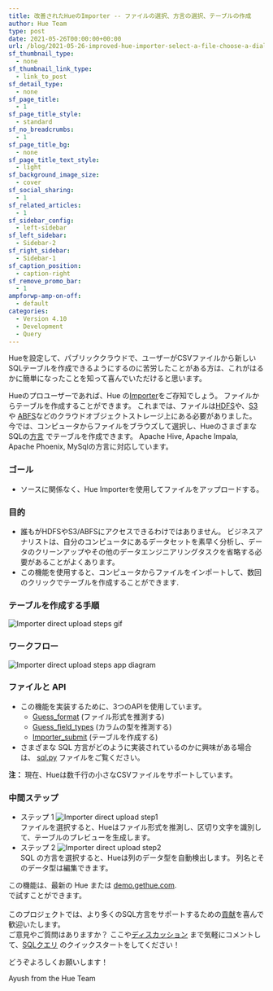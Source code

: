 ```yaml
---
title: 改善されたHueのImporter -- ファイルの選択、方言の選択、テーブルの作成
author: Hue Team
type: post
date: 2021-05-26T00:00:00+00:00
url: /blog/2021-05-26-improved-hue-importer-select-a-file-choose-a-dialect-create-a-table
sf_thumbnail_type:
  - none
sf_thumbnail_link_type:
  - link_to_post
sf_detail_type:
  - none
sf_page_title:
  - 1
sf_page_title_style:
  - standard
sf_no_breadcrumbs:
  - 1
sf_page_title_bg:
  - none
sf_page_title_text_style:
  - light
sf_background_image_size:
  - cover
sf_social_sharing:
  - 1
sf_related_articles:
  - 1
sf_sidebar_config:
  - left-sidebar
sf_left_sidebar:
  - Sidebar-2
sf_right_sidebar:
  - Sidebar-1
sf_caption_position:
  - caption-right
sf_remove_promo_bar:
  - 1
ampforwp-amp-on-off:
  - default
categories:
  - Version 4.10
  - Development
  - Query
---
```


Hueを設定して、パブリッククラウドで、ユーザーがCSVファイルから新しいSQLテーブルを作成できるようにするのに苦労したことがある方は、これがはるかに簡単になったことを知って喜んでいただけると思います。

Hueのプロユーザーであれば、Hue の[Importer](https://docs.gethue.com/developer/api/rest/#data-importer)をご存知でしょう。 ファイルからテーブルを作成することができます。 これまでは、ファイルは[HDFS](https://hadoop.apache.org/docs/current/hadoop-project-dist/hadoop-hdfs/HdfsDesign.html)や、[S3](https://gethue.com/introducing-s3-support-in-hue/)や [ABFS](https://docs.gethue.com/administrator/configuration/connectors/#azure-file-systems)などのクラウドオブジェクトストレージ上にある必要がありました。 今では、コンピュータからファイルをブラウズして選択し、HueのさまざまなSQLの[方言](https://docs.gethue.com/administrator/configuration/connectors/) でテーブルを作成できます。 Apache Hive, Apache Impala, Apache Phoenix, MySqlの方言に対応しています。

### ゴール

* ソースに関係なく、Hue Importerを使用してファイルをアップロードする。

### 目的
* 誰もがHDFSやS3/ABFSにアクセスできるわけではありません。 ビジネスアナリストは、自分のコンピュータにあるデータセットを素早く分析し、データのクリーンアップやその他のデータエンジニアリングタスクを省略する必要があることがよくあります。
* この機能を使用すると、コンピュータからファイルをインポートして、数回のクリックでテーブルを作成することができます.

### テーブルを作成する手順

![Importer direct upload steps gif](https://cdn.gethue.com/uploads/2021/05/Importer_direct_upload_steps.gif)

### ワークフロー
![Importer direct upload steps app diagram](https://cdn.gethue.com/uploads/2021/05/Importer_direct_upload_workflow-2.png)

### ファイルと API

  * この機能を実装するために、3つのAPIを使用しています。
    * [Guess_format](https://github.com/cloudera/hue/blob/master/desktop/libs/indexer/src/indexer/api3.py#L121) (ファイル形式を推測する)
    * [Guess_field_types](https://github.com/cloudera/hue/blob/master/desktop/libs/indexer/src/indexer/api3.py#L228) (カラムの型を推測する)
    * [Importer_submit](https://github.com/cloudera/hue/blob/master/desktop/libs/indexer/src/indexer/api3.py#L444) (テーブルを作成する)
  * さまざまな SQL 方言がどのように実装されているのかに興味がある場合は、 [sql.py](https://github.com/cloudera/hue/blob/master/desktop/libs/indexer/src/indexer/indexers/sql.py) ファイルをご覧ください。

  **注：** 現在、Hueは数千行の小さなCSVファイルをサポートしています。


### 中間ステップ
  * ステップ 1 ![Importer direct upload step1](https://cdn.gethue.com/uploads/2021/05/Importer_direct_upload_step1.png)  
    ファイルを選択すると、Hueはファイル形式を推測し、区切り文字を識別して、テーブルのプレビューを生成します。
  * ステップ 2 ![Importer direct upload step2](https://cdn.gethue.com/uploads/2021/05/Importer_direct_upload_step2-2.png)  
    SQL の方言を選択すると、Hueは列のデータ型を自動検出します。 列名とそのデータ型は編集できます。


この機能は、最新の Hue または [demo.gethue.com](https://demo.gethue.com/hue/indexer/importer).  
で試すことができます。 </br> </br> このプロジェクトでは、より多くのSQL方言をサポートするための[貢献](https://github.com/cloudera/hue/#development)を喜んで歓迎いたします。  
ご意見やご質問はありますか？ ここや[ディスカッション](https://discourse.gethue.com/) まで気軽にコメントして、[SQLクエリ](https://docs.gethue.com/quickstart/) のクイックスタートをしてください！

どうぞよろしくお願いします！

Ayush from the Hue Team
